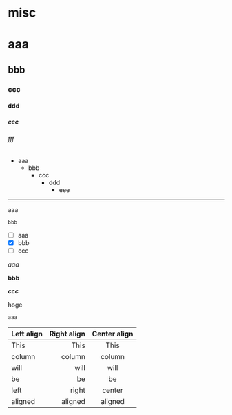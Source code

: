 misc
====

# aaa
## bbb
### ccc
#### ddd
##### eee
###### fff

- aaa
  - bbb
    - ccc
      - ddd 
        - eee
        
---
aaa

```
bbb
```

- [ ] aaa
- [x] bbb
- [ ] ccc

 *aaa*

 **bbb**

 ***ccc***

~~hoge~~

`aaa`

| Left align | Right align | Center align |
|:-----------|------------:|:------------:|
| This       |        This |     This     |
| column     |      column |    column    |
| will       |        will |     will     |
| be         |          be |      be      |
| left       |       right |    center    |
| aligned    |     aligned |   aligned    |



